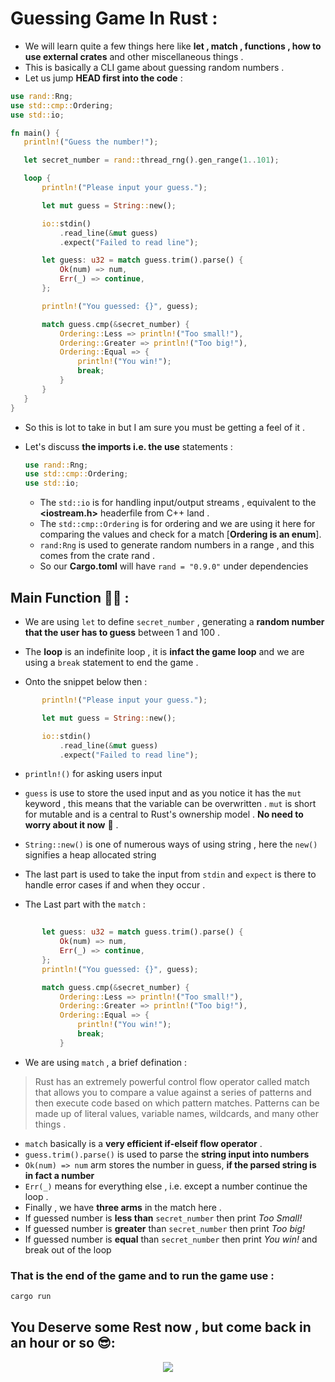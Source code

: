 # Guessing Game In Rust : 

- We will learn quite a few things here like **let , match , functions , how to use external crates** and other miscellaneous things .
- This is basically a CLI game about guessing random numbers .
- Let us jump **HEAD first into the code** :
 ```rust
use rand::Rng;
use std::cmp::Ordering;
use std::io;

fn main() {
    println!("Guess the number!");

    let secret_number = rand::thread_rng().gen_range(1..101);

    loop {
        println!("Please input your guess.");

        let mut guess = String::new();

        io::stdin()
            .read_line(&mut guess)
            .expect("Failed to read line");

        let guess: u32 = match guess.trim().parse() {
            Ok(num) => num,
            Err(_) => continue,
        };

        println!("You guessed: {}", guess);

        match guess.cmp(&secret_number) {
            Ordering::Less => println!("Too small!"),
            Ordering::Greater => println!("Too big!"),
            Ordering::Equal => {
                println!("You win!");
                break;
            }
        }
    }
} 
 ```
- So this is lot to take in but I am sure you must be getting a feel of it .
- Let's discuss **the imports i.e. the use** statements :

  ```rust
  use rand::Rng;
  use std::cmp::Ordering; 
  use std::io;
  ```
  
  - The `std::io` is for handling input/output streams , equivalent to the **<iostream.h>** headerfile from C++ land .
  - The `std::cmp::Ordering` is for ordering and we are using it here for comparing the values and check for a match [**Ordering is an enum**].
  - `rand:Rng` is used to generate random numbers in a range , and this comes from the crate rand . 
  - So our **Cargo.toml** will have `rand = "0.9.0"` under dependencies 
  
## Main Function 🦀🦀 :

- We are using `let` to define `secret_number` , generating a **random number that the user has to guess** between 1 and 100 .

- The **loop** is an indefinite loop , it is **infact the game loop** and we are using a `break` statement to end the game .

- Onto the snippet below then : 

```rust
       println!("Please input your guess.");

       let mut guess = String::new();

       io::stdin()
           .read_line(&mut guess)
           .expect("Failed to read line");


```

   - `println!()` for asking users input 
   -  `guess` is use to store the used input and as you notice it has the `mut` keyword , this means that the variable can be overwritten . `mut` is short for mutable and is a central to Rust's ownership model . **No need to worry about it now** 🍦 .
 
   - `String::new()` is one of numerous ways of using string , here the `new()` signifies a heap allocated string 
   - The last part is used to take the input from `stdin` and `expect` is there to handle error cases if and when they occur .
 
 
- The Last part with the `match` : 
```rust
        
       let guess: u32 = match guess.trim().parse() {
           Ok(num) => num,
           Err(_) => continue,
       };
       println!("You guessed: {}", guess);

       match guess.cmp(&secret_number) {
           Ordering::Less => println!("Too small!"),
           Ordering::Greater => println!("Too big!"),
           Ordering::Equal => {
               println!("You win!");
               break;
           }


```


 - We are using `match` , a brief defination :
  > Rust has an extremely powerful control flow operator called match that allows you to compare a value against a series of patterns and then execute code based on which pattern matches. Patterns can be made up of literal values, variable names, wildcards, and many other things .
  
 - `match` basically is a **very efficient if-elseif flow operator** .
 - `guess.trim().parse()` is used to parse the **string input into numbers**
 - `Ok(num) => num` arm stores the number in guess, **if the parsed string is in fact a number**
 - `Err(_)` means for everything else , i.e. except a number continue the loop .
 -  Finally , we have **three arms** in the match here .
 -  If guessed number is **less than** `secret_number` then print *Too Small!*
 -  If guessed number is **greater** than `secret_number` then print *Too big!* 
 -  If guessed number is **equal** than `secret_number` then print *You win!* and break out of the loop 
 
### That is the end of the game and to run the game use : 

```bash
cargo run 
```

## You Deserve some Rest now , but come back in an hour or so 😎:  

<p align="center">

<img src="https://media.giphy.com/media/damps49KVkFkCWn8cC/giphy.gif">

</p>
